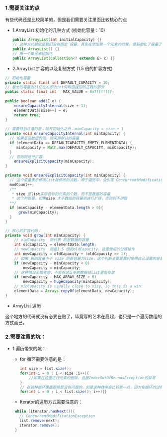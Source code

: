 ### 1.需要关注的点

有些代码还是比较简单的，但是我们需要关注里面比较核心的点

- 1.ArrayList 初始化的几种方式 (初始化容量：10)
  
  ```java
  public ArrayList(int initialCapacity) {}
  // 这种方式貌似是我们没有指定 容量，其实在添加第一个元素的时候，便初始化了容量了
  public ArrayList() {}
  // 用一个集合来初始化
  public ArrayList(Collection<? extends E> c) {}
  ```   

- 2.ArrayList 扩容的以及复制方式 (1.5 倍的扩容方式)
  
```java
// 初始化容量
private static final int DEFAULT_CAPACITY = 10;
// 最大的容量为21亿左右即为int的取值返回的正数的部分
public static final int   MAX_VALUE = 0x7fffffff;
 
public boolean add(E e) {
    ensureCapacityInternal(size + 1);  
    elementData[size++] = e;
    return true;
} 
 
// 需要特别注意的是：除开初始化之外：minCapacity = size + 1
private void ensureCapacityInternal(int minCapacity) {
  // 如果是空数组的话，则采用默认的容量 
  if (elementData == DEFAULTCAPACITY_EMPTY_ELEMENTDATA) {
     minCapacity = Math.max(DEFAULT_CAPACITY, minCapacity);
  }
  // 否则则进行扩容
    ensureExplicitCapacity(minCapacity);
}
 
private void ensureExplicitCapacity(int minCapacity) {
  // 这个变量表示修改list被修改的次数，用于遍历中，会引发 ConcurrentModificationException异常的出现
  modCount++;
  /**
   * size 是list实际含有的元素的个数，而不是数据的容量
   * 这个判断是，如果size 大于数组的容量则进行扩容，否则则不用管
  **/
  if (minCapacity - elementData.length > 0){
      grow(minCapacity);
  }
} 

// 核心的扩容代码：
private void grow(int minCapacity) {
    // oldCapacity  则代表 的是数据的容量
    int oldCapacity = elementData.length;
    // newCapacity  则是1.5 倍的oldCapacity，这里使用的位移操作
    int newCapacity = oldCapacity + (oldCapacity >> 1);
    // 如果 新的容量小于 size 则新容量为size，这个判断主要是我们使用自己设置的容量来初始化List的时候使用
    if (newCapacity - minCapacity < 0)
        newCapacity = minCapacity;
    // 这种情况无需考虑，不会有这么多的数据往list里面存放
    if (newCapacity - MAX_ARRAY_SIZE > 0)
        newCapacity = hugeCapacity(minCapacity);
    // minCapacity is usually close to size, so this is a win:
    elementData = Arrays.copyOf(elementData, newCapacity);
}
```
- ArrayList 遍历

这个地方的代码就没有必要在贴了，毕竟写的艺术在高超，也只是一个遍历数组的方式而已，


### 2.需要注意的坑：

 - 1.遍历带来的坑：
 
     - for 循环需要注意的是：
     
        ```java
        int size = list.size();
        for(int i = 0 ; i < size ;i++){
            //如果在这里进行元素的删除，会报IndexOutOfBoundsException的异常
        }
        // 在这种循环里面删除是没有问题的，但是这种效率会比较第一点，因为在循环的过程中一直要调用list.size()方法，
        for(int i = 0 ; i < list.size(); i++){}
        ```
        
     - Iterator的遍历方式需要注意的：
     
     ```java
      while (iterator.hasNext()){
        // ConcurrentModificationException
        list.remove(next);
        iterator.remove(); 
      }
     ```
 



